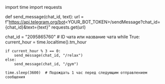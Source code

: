 import time
import requests

def send_message(chat_id, text):
    url = f"https://api.telegram.org/bot<YOUR_BOT_TOKEN>/sendMessage?chat_id={chat_id}&text={text}"
    requests.get(url)

chat_id = "2095865760"  # ID чата или название чата
while True:
    current_hour = time.localtime().tm_hour
    
    if current_hour % 3 == 0:
        send_message(chat_id, "/relax")
    else:
        send_message(chat_id, "/gym")
    
    time.sleep(3600)  # Подождать 1 час перед следующим отправлением сообщения
